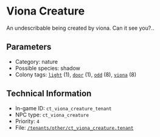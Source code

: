 # Viona Creature

An undescribable being created by viona. Can it see you?..

## Parameters

- Category: nature
- Possible species: shadow
- Colony tags: [`light`](https://ceterai.github.io/MyEnternia/Wiki/Tags/Light) (1), [`door`](https://ceterai.github.io/MyEnternia/Wiki/Tags/Door) (1), [`odd`](https://ceterai.github.io/MyEnternia/Wiki/Tags/Odd) (8), [`viona`](https://ceterai.github.io/MyEnternia/Wiki/Tags/Viona) (8)

## Technical Information

- In-game ID: `ct_viona_creature_tenant`
- NPC type: `ct_viona_creature`
- Priority: `4`
- File: [`/tenants/other/ct_viona_creature.tenant`](https://github.com/Ceterai/Enternia/blob/main/tenants/other/ct_viona_creature.tenant)
